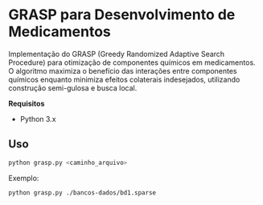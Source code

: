 # GRASP para Desenvolvimento de Medicamentos

Implementação do GRASP (Greedy Randomized Adaptive Search Procedure) para otimização de componentes químicos em medicamentos. O algoritmo maximiza o benefício das interações entre componentes químicos enquanto minimiza efeitos colaterais indesejados, utilizando construção semi-gulosa e busca local.

**Requisitos**
* Python 3.x

## Uso
```bash
python grasp.py <caminho_arquivo>
```

Exemplo:
```bash
python grasp.py ./bancos-dados/bd1.sparse
```